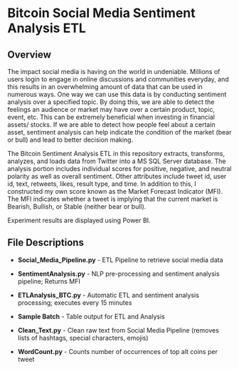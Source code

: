 # Bitcoin Social Media Sentiment Analysis ETL

## Overview


The impact social media is having on the world in undeniable. Millions of users login to engage in online discussions and communities everyday, and this results in an overwhelming amount of data that can be used in numerous ways. One way we can use this data is by conducting sentiment analysis over a specified topic. By doing this, we are able to detect the feelings an audience or market may have over a certain product, topic, event, etc. This can be extremely beneficial when investing in financial assets/ stocks. If we are able to detect how people feel about a certain asset, sentiment analysis can help indicate the condition of the market (bear or bull) and lead to better decision making. 


The Bitcoin Sentiment Analysis ETL in this repository extracts, transforms, analyzes, and loads data from Twitter into a MS SQL Server database. The analysis portion includes individual scores for positive, negative, and neutral polarity as well as overall sentiment. Other attributes include tweet id, user id, text, retweets, likes, result type, and time. In addition to this, I constructed my own score known as the Market Forecast Indicator (MFI). The MFI indicates whether a tweet is implying that the current market is Bearish, Bullish, or Stable (neither bear or bull).  

Experiment results are displayed using Power BI. 
 

## File Descriptions


* **Social_Media_Pipeline.py** - ETL Pipeline to retrieve social media data


* **SentimentAnalysis.py** - NLP pre-processing and sentiment analysis pipeline; Returns MFI

* **ETLAnalysis_BTC.py** - Automatic ETL and sentiment analysis processing; executes every 15 minutes


* **Sample Batch** - Table output for ETL and Analysis 


* **Clean_Text.py** - Clean raw text from Social Media Pipeline (removes lists of hashtags, special characters, emojis)


* **WordCount.py** - Counts number of occurrences of top alt coins per tweet 








